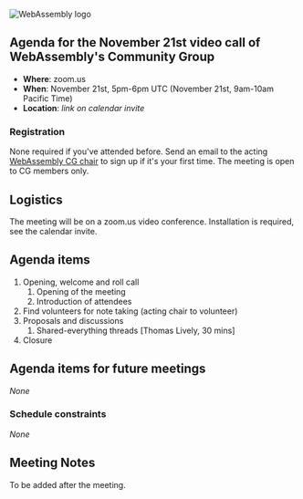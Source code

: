 ![WebAssembly logo](/images/WebAssembly.png)

## Agenda for the November 21st video call of WebAssembly's Community Group

- **Where**: zoom.us
- **When**: November 21st, 5pm-6pm UTC (November 21st, 9am-10am Pacific Time)
- **Location**: *link on calendar invite*

### Registration

None required if you've attended before. Send an email to the acting [WebAssembly CG chair](mailto:webassembly-cg-chair@chromium.org)
to sign up if it's your first time. The meeting is open to CG members only.

## Logistics

The meeting will be on a zoom.us video conference.
Installation is required, see the calendar invite.

## Agenda items

1. Opening, welcome and roll call
    1. Opening of the meeting
    1. Introduction of attendees
1. Find volunteers for note taking (acting chair to volunteer)
1. Proposals and discussions
    1. Shared-everything threads [Thomas Lively, 30 mins]
1. Closure

## Agenda items for future meetings

*None*

### Schedule constraints

*None*

## Meeting Notes

To be added after the meeting.
